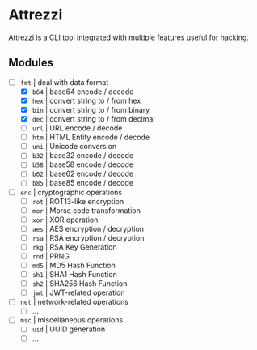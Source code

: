 # Attrezzi

Attrezzi is a CLI tool integrated with multiple features useful for hacking.

## Modules

- [ ] `fmt` | deal with data format
  - [x] `b64` | base64 encode / decode
  - [x] `hex` | convert string to / from hex
  - [x] `bin` | convert string to / from binary
  - [x] `dec` | convert string to / from decimal
  - [ ] `url` | URL encode / decode
  - [ ] `htm` | HTML Entity encode / decode
  - [ ] `uni` | Unicode conversion
  - [ ] `b32` | base32 encode / decode
  - [ ] `b58` | base58 encode / decode
  - [ ] `b62` | base62 encode / decode
  - [ ] `b85` | base85 encode / decode
- [ ] `enc` | cryptographic operations
  - [ ] `rot` | ROT13-like encryption
  - [ ] `mor` | Morse code transformation
  - [ ] `xor` | XOR operation
  - [ ] `aes` | AES encryption / decryption
  - [ ] `rsa` | RSA encryption / decryption
  - [ ] `rkg` | RSA Key Generation
  - [ ] `rnd` | PRNG
  - [ ] `md5` | MD5 Hash Function
  - [ ] `sh1` | SHA1 Hash Function
  - [ ] `sh2` | SHA256 Hash Function
  - [ ] `jwt` | JWT-related operation
- [ ] `net` | network-related operations
  - [ ] ...
- [ ] `msc` | miscellaneous operations
  - [ ] `uid` | UUID generation
  - [ ] ...
